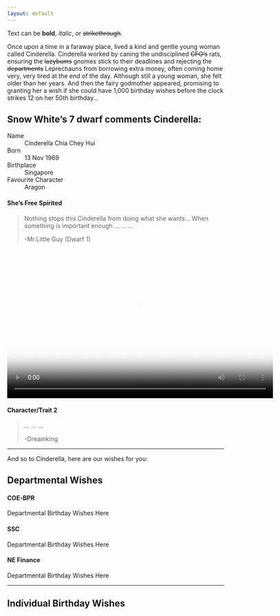 ```yaml
---
layout: default
---
```


Text can be **bold**, _italic_, or ~~strikethrough~~.

Once upon a time in a faraway place, lived a kind and gentle young woman called Cinderella. Cinderella worked by caning the undisciplined ~~CFO’s~~ rats, ensuring the ~~lazybums~~ gnomes stick to their deadlines and rejecting the ~~departments~~ Leprechauns from borrowing extra money, often coming home very, very tired at the end of the day. Although still a young woman, she felt older than her years. And then the fairy godmother appeared, promising to granting her a wish if she could have 1,000 birthday wishes before the clock strikes 12 on her 50th birthday...


## Snow White’s 7 dwarf comments Cinderella:

<dl>
<dt>Name</dt>
<dd>Cinderella Chia Chey Hui</dd>
<dt>Born</dt>
<dd>13 Nov 1969</dd>
<dt>Birthplace</dt>
<dd>Singapore</dd>
<dt>Favourite Character</dt>
<dd>Aragon</dd>
</dl>

#### She’s Free Spirited
> Nothing stops this Cinderella from doing what she wants...
> When something is important enough ... ... ... 
>
> -Mr.Little Guy (Dwarf 1)

<video poster="https://raw.githubusercontent.com/projectcinderella/projectcinderella.github.io/master/assets/chey/Opening.jpg" width="618" height="347" controls preload> 
    <source src="https://raw.githubusercontent.com/projectcinderella/projectcinderella.github.io/master/assets/chey/Dance.mp4" media="only screen and (min-device-width: 568px)"></source> 
    <source src="https://raw.githubusercontent.com/projectcinderella/projectcinderella.github.io/master/assets/chey/Dance.iphone5.mp4" media="only screen and (max-device-width: 568px)"></source> 
    <source src="https://raw.githubusercontent.com/projectcinderella/projectcinderella.github.io/master/assets/chey/Dance.webmhd.webm"></source> 
</video>

#### Character/Trait 2
>  ... ... ...
>
> -Dreamking

* * *

And so to Cinderella, here are our wishes for you:

## Departmental Wishes

#### COE-BPR
Departmental Birthday Wishes Here

#### SSC
Departmental Birthday Wishes Here

#### NE Finance
Departmental Birthday Wishes Here

* * *

## Individual Birthday Wishes

<div class="comments">
	<div id="disqus_thread"></div>
	<script type="text/javascript">

	    var disqus_shortname = 'https-ntuc255-github-io-chey-another-page-html';

	    (function() {
	        var dsq = document.createElement('script'); dsq.type = 'text/javascript'; dsq.async = true;
	        dsq.src = '//' + disqus_shortname + '.disqus.com/embed.js';
	        (document.getElementsByTagName('head')[0] || document.getElementsByTagName('body')[0]).appendChild(dsq);
	    })();

	</script>
	<noscript>Please enable JavaScript to view the <a href="http://disqus.com/?ref_noscript">comments powered by Disqus.</a></noscript>
</div>

